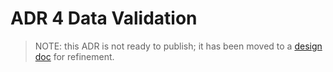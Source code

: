 # ADR 4 Data Validation

> NOTE: this ADR is not ready to publish; it has been moved to a [design
> doc](https://docs.google.com/document/d/1fblOR5k75XDWaTkRkZ3ul_3VSskoSa8hM4ymcItrIYY/edit#) for refinement.
